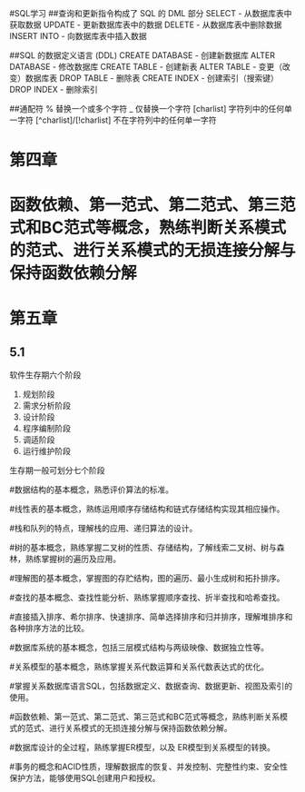 

#SQL学习
##查询和更新指令构成了 SQL 的 DML 部分
SELECT - 从数据库表中获取数据
UPDATE - 更新数据库表中的数据
DELETE - 从数据库表中删除数据
INSERT INTO - 向数据库表中插入数据

##SQL 的数据定义语言 (DDL)
CREATE DATABASE - 创建新数据库
ALTER DATABASE - 修改数据库
CREATE TABLE - 创建新表
ALTER TABLE - 变更（改变）数据库表
DROP TABLE - 删除表
CREATE INDEX - 创建索引（搜索键）
DROP INDEX - 删除索引

##通配符
%           替换一个或多个字符
_           仅替换一个字符
[charlist]  字符列中的任何单一字符
[^charlist]/[!charlist] 不在字符列中的任何单一字符


# 第四章
# 函数依赖、第一范式、第二范式、第三范式和BC范式等概念，熟练判断关系模式的范式、进行关系模式的无损连接分解与保持函数依赖分解



# 第五章 
## 5.1
软件生存期六个阶段
1. 规划阶段
2. 需求分析阶段
3. 设计阶段
4. 程序编制阶段
5. 调适阶段
6. 运行维护阶段

生存期一般可划分七个阶段






#数据结构的基本概念，熟悉评价算法的标准。

#线性表的基本概念，熟练运用顺序存储结构和链式存储结构实现其相应操作。

#栈和队列的特点，理解栈的应用、递归算法的设计。

#树的基本概念，熟练掌握二叉树的性质、存储结构，了解线索二叉树、树与森林，熟练掌握树的遍历及应用。

#理解图的基本概念，掌握图的存贮结构，图的遍历、最小生成树和拓扑排序。 

#查找的基本概念、查找性能分析、熟练掌握顺序查找、折半查找和哈希查找。

#直接插入排序、希尔排序、快速排序、简单选择排序和归并排序，理解堆排序和各种排序方法的比较。



#数据库系统的基本概念，包括三层模式结构与两级映像、数据独立性等。

#关系模型的基本概念，熟练掌握关系代数运算和关系代数表达式的优化。

#掌握关系数据库语言SQL，包括数据定义、数据查询、数据更新、视图及索引的使用。

#函数依赖、第一范式、第二范式、第三范式和BC范式等概念，熟练判断关系模式的范式、进行关系模式的无损连接分解与保持函数依赖分解。

#数据库设计的全过程，熟练掌握ER模型，以及 ER模型到关系模型的转换。

#事务的概念和ACID性质，理解数据库的恢复、并发控制、完整性约束、安全性保护方法，能够使用SQL创建用户和授权。
